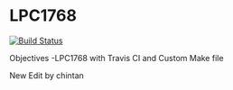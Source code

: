 # LPC1768
[![Build Status](https://travis-ci.org/Edutech-ARM/LPC1768.svg?branch=master)](https://travis-ci.org/Edutech-ARM/LPC1768)

Objectives
  -LPC1768 with Travis CI and Custom Make file

New Edit by chintan
